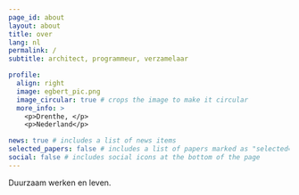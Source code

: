 ```yaml
---
page_id: about
layout: about
title: over
lang: nl
permalink: /
subtitle: architect, programmeur, verzamelaar

profile:
  align: right
  image: egbert_pic.png
  image_circular: true # crops the image to make it circular
  more_info: >
    <p>Drenthe, </p>
    <p>Nederland</p>

news: true # includes a list of news items
selected_papers: false # includes a list of papers marked as "selected={true}"
social: false # includes social icons at the bottom of the page
---
```

<!--
SPDX-FileCopyrightText: 2024 EJ Broerse

SPDX-License-Identifier: CC-BY-NC-SA-4.0
-->
Duurzaam werken en leven.
